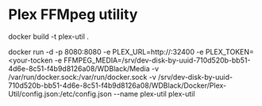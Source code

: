 
# Plex FFMpeg utility

docker build -t plex-util .

docker run -d -p 8080:8080 -e PLEX_URL=http://<your-ip>:32400 -e PLEX_TOKEN=<your-tocken -e FFMPEG_MEDIA=/srv/dev-disk-by-uuid-710d520b-bb51-4d6e-8c51-f4b9d8126a08/WDBlack/Media -v /var/run/docker.sock:/var/run/docker.sock -v /srv/dev-disk-by-uuid-710d520b-bb51-4d6e-8c51-f4b9d8126a08/WDBlack/Docker/Plex-Util/config.json:/etc/config.json --name plex-util plex-util


